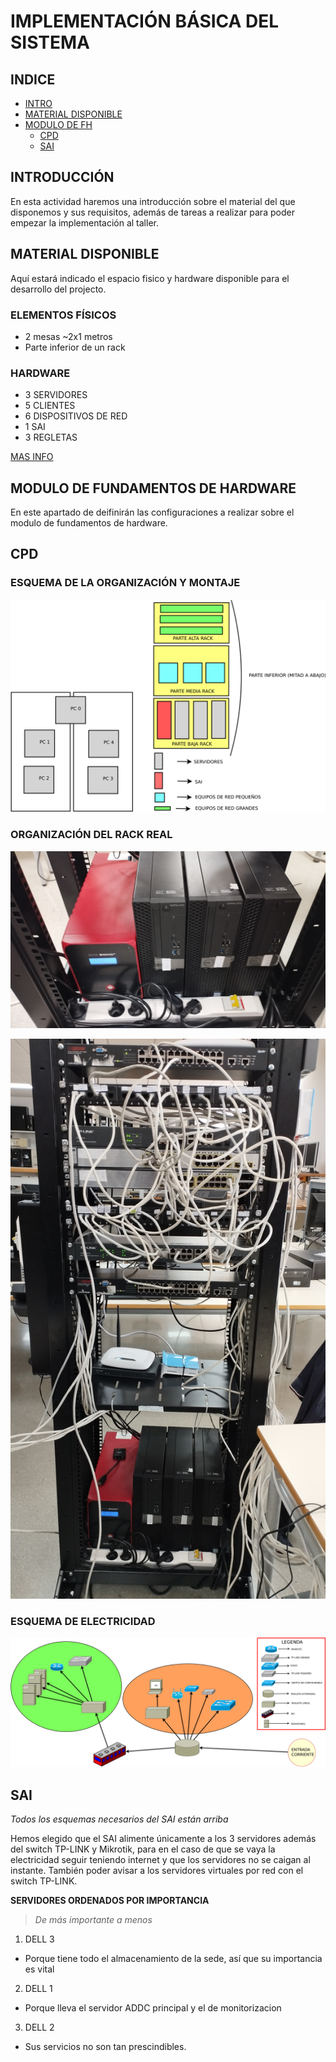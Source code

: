 # IMPLEMENTACIÓN BÁSICA DEL SISTEMA

## INDICE

- [INTRO](#introducción)
- [MATERIAL DISPONIBLE](#material-disponible)
- [MODULO DE FH](#modulo-de-fundamentos-de-hardware)
  - [CPD](#cpd)
  - [SAI](#sai)

## INTRODUCCIÓN

En esta actividad haremos una introducción sobre el material del que disponemos y sus requisitos, además de tareas a realizar para poder empezar la implementación al taller.

## MATERIAL DISPONIBLE

Aquí estará indicado el espacio fisico y hardware disponible para el desarrollo del projecto.

### ELEMENTOS FÍSICOS

- 2 mesas ~2x1 metros
- Parte inferior de un rack

### HARDWARE

- 3 SERVIDORES
- 5 CLIENTES
- 6 DISPOSITIVOS DE RED
- 1 SAI
- 3 REGLETAS

[MAS INFO](inventari.md)

## MODULO DE FUNDAMENTOS DE HARDWARE

En este apartado de deifinirán las configuraciones a realizar sobre el modulo de fundamentos de hardware.

## CPD

### ESQUEMA DE LA ORGANIZACIÓN Y MONTAJE

![](../img/organizacionEquipos.svg)

### ORGANIZACIÓN DEL RACK REAL

![](../img/servers.jpg)

![](../img/rack-completo.jpg)

### ESQUEMA DE ELECTRICIDAD

![](../img/diagramaDeElectricidad.svg)

## SAI

_Todos los esquemas necesarios del SAI están arriba_

Hemos elegido que el SAI alimente únicamente a los 3 servidores además del switch TP-LINK y Mikrotik, para en el caso de que se vaya la electricidad seguir teniendo internet y que los servidores no se caigan al instante. También poder avisar a los servidores virtuales por red con el switch TP-LINK.

**SERVIDORES ORDENADOS POR IMPORTANCIA**

> _De más importante a menos_

1. DELL 3
  - Porque tiene todo el almacenamiento de la sede, así que su importancia es vital
2. DELL 1
  - Porque lleva el servidor ADDC principal y el de monitorizacion
3. DELL 2
  - Sus servicios no son tan prescindibles.
